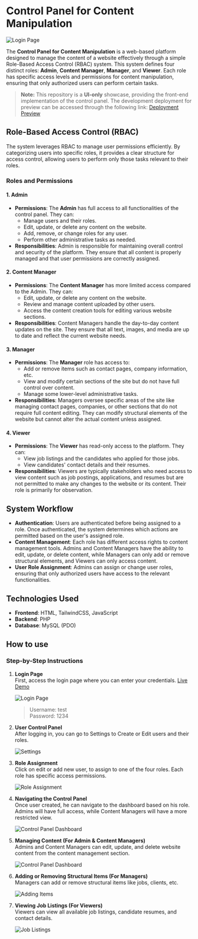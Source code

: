 # Control Panel for Content Manipulation

![Login Page](admin/logo.webp)

The **Control Panel for Content Manipulation** is a web-based platform designed to manage the content of a website effectively through a simple Role-Based Access Control (RBAC) system. This system defines four distinct roles: **Admin**, **Content Manager**, **Manager**, and **Viewer**. Each role has specific access levels and permissions for content manipulation, ensuring that only authorized users can perform certain tasks.

> **Note:** This repository is a **UI-only** showcase, providing the front-end implementation of the control panel. The development deployment for preview can be accessed through the following link: [Deployment Preview](https://cms.xcellentcomputel.in)

## Role-Based Access Control (RBAC)
The system leverages RBAC to manage user permissions efficiently. By categorizing users into specific roles, it provides a clear structure for access control, allowing users to perform only those tasks relevant to their roles.

### Roles and Permissions

#### 1. **Admin**
- **Permissions**: The **Admin** has full access to all functionalities of the control panel. They can:
  - Manage users and their roles.
  - Edit, update, or delete any content on the website.
  - Add, remove, or change roles for any user.
  - Perform other administrative tasks as needed.
- **Responsibilities**: Admin is responsible for maintaining overall control and security of the platform. They ensure that all content is properly managed and that user permissions are correctly assigned.

#### 2. **Content Manager**
- **Permissions**: The **Content Manager** has more limited access compared to the Admin. They can:
  - Edit, update, or delete any content on the website.
  - Review and manage content uploaded by other users.
  - Access the content creation tools for editing various website sections.
- **Responsibilities**: Content Managers handle the day-to-day content updates on the site. They ensure that all text, images, and media are up to date and reflect the current website needs.

#### 3. **Manager**
- **Permissions**: The **Manager** role has access to:
  - Add or remove items such as contact pages, company information, etc.
  - View and modify certain sections of the site but do not have full control over content.
  - Manage some lower-level administrative tasks.
- **Responsibilities**: Managers oversee specific areas of the site like managing contact pages, companies, or other sections that do not require full content editing. They can modify structural elements of the website but cannot alter the actual content unless assigned.

#### 4. **Viewer**
- **Permissions**: The **Viewer** has read-only access to the platform. They can:
  - View job listings and the candidates who applied for those jobs.
  - View candidates' contact details and their resumes.
- **Responsibilities**: Viewers are typically stakeholders who need access to view content such as job postings, applications, and resumes but are not permitted to make any changes to the website or its content. Their role is primarily for observation.

## System Workflow
- **Authentication**: Users are authenticated before being assigned to a role. Once authenticated, the system determines which actions are permitted based on the user's assigned role.
- **Content Management**: Each role has different access rights to content management tools. Admins and Content Managers have the ability to edit, update, or delete content, while Managers can only add or remove structural elements, and Viewers can only access content.
- **User Role Assignment**: Admins can assign or change user roles, ensuring that only authorized users have access to the relevant functionalities.

## Technologies Used
- **Frontend**: HTML, TailwindCSS, JavaScript
- **Backend**: PHP
- **Database**: MySQL (PDO)

## How to use

### Step-by-Step Instructions

1. **Login Page**  
   First, access the login page where you can enter your credentials. [Live Demo](https://cms.avanttechnoinfra.com/admin)

   ![Login Page](assets/LoginPage.webp)
   > Username: test <br> Password: 1234
   
2. **User Control Panel**  
   After logging in, you can go to Settings to Create or Edit users and their roles.  

   ![Settings](assets/settingss.webp)

3. **Role Assignment**  
   Click on edit or add new user, to assign to one of the four roles. Each role has specific access permissions.  

   ![Role Assignment](assets/roleAssignment.webp)

3. **Navigating the Control Panel**  
   Once user created, he can navigate to the dashboard based on his role. Admins will have full access, while Content Managers will have a more restricted view.

   ![Control Panel Dashboard](assets/dashboard.webp)

4. **Managing Content (For Admin & Content Managers)**  
   Admins and Content Managers can edit, update, and delete website content from the content management section.  

   ![Control Panel Dashboard](assets/contentUpdates.webp)

5. **Adding or Removing Structural Items (For Managers)**  
   Managers can add or remove structural items like jobs, clients, etc. 

   ![Adding Items](assets/managers.webp)

6. **Viewing Job Listings (For Viewers)**  
   Viewers can view all available job listings, candidate resumes, and contact details.

   ![Job Listings](assets/viewer.webp)